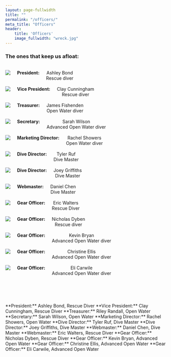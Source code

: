```yaml
---
layout: page-fullwidth
title: ""
permalink: "/officers/"
meta_title: "Officers"
header:
    title: 'Officers'
    image_fullwidth: "wreck.jpg" 
---
```


### The ones that keep us afloat:  
<br>  
<div class="row">
  <div class="large-4 columns" style="text-align:center">
      <img src="../images/scvt/people/ashley_small.jpg">
      <strong>President:</strong> Ashley Bond<br>Rescue diver<br><br>
      <!--<em>"quote"</em><br><br> -->
  </div>
  <div class="large-4 columns" style="text-align:center">
      <img src="../images/scvt/people/clay_small.jpg">
      <strong>Vice President:</strong> Clay Cunningham<br>Rescue diver<br><br>
  </div>
  <div class="large-4 columns" style="text-align:center">
      <img src="../images/scvt/people/ashley_small.jpg">
      <strong>Treasurer:</strong> James Fishenden<br>Open Water diver<br><br>
  </div>
</div>

<div class="row">
  <div class="large-4 columns" style="text-align:center">
      <img src="../images/scvt/people/sarah_small.jpg">
      <strong>Secretary:</strong> Sarah Wilson<br>Advanced Open Water diver<br><br>
  </div>
  <div class="large-4 columns" style="text-align:center">
      <img src="../images/scvt/people/rachel_small.jpeg">
      <strong>Marketing Director:</strong> Rachel Showers<br>Open Water diver<br><br>
  </div>
  <div class="large-4 columns" style="text-align:center">
      <img src="../images/scvt/people/tyler_small.jpg">
      <strong>Dive Director:</strong> Tyler Ruf<br>Dive Master<br><br>
  </div>
</div>

<div class="row">
  <div class="large-4 columns" style="text-align:center">
      <img src="../images/scvt/people/joey_small.jpg">
      <strong>Dive Director:</strong> Joey Griffiths<br>Dive Master<br><br>
  </div>
  <div class="large-4 columns" style="text-align:center">
      <img src="../images/scvt/people/daniel_cropped.jpg">
      <strong>Webmaster:</strong> Daniel Chen<br>Dive Master<br><br>
  </div>
  <div class="large-4 columns" style="text-align:center">
      <img src="../images/scvt/people/ashley_small.jpg">
      <strong>Gear Officer:</strong> Eric Walters<br>Rescue Diver<br><br>
  </div>
</div>

<div class="row">
  <div class="large-4 columns" style="text-align:center">
      <img src="../images/scvt/people/ashley_small.jpg">
      <strong>Gear Officer:</strong> Nicholas Dyben<br>Rescue diver<br><br>
  </div>
  <div class="large-4 columns" style="text-align:center">
      <img src="../images/scvt/people/ashley_small.jpg">
      <strong>Gear Officer:</strong> Kevin Bryan<br>Advanced Open Water diver<br><br>
  </div>
  <div class="large-4 columns" style="text-align:center">
      <img src="../images/scvt/people/christine_small.jpg">
      <strong>Gear Officer:</strong> Christine Ellis<br>Advanced Open Water diver<br><br>
  </div>
</div>

<div class="row">
  <div class="large-4 columns" style="text-align:center">
      <img src="../images/scvt/people/little_eli.jpg">
      <strong>Gear Officer:</strong> Eli Carwile<br>Advanced Open Water diver<br><br>
  </div>
  <div class="large-4 columns" style="text-align:center">
  </div>
  <div class="large-4 columns" style="text-align:center">
  </div>
</div>

<br>
<br>
<br>
<br>
**President:** Ashley Bond, Rescue Diver  
**Vice President:** Clay Cunningham, Rescue Diver  
**Treasurer:** Riley Randall, Open Water  
**Secretary:** Sarah Wilson, Open Water  
**Marketing Director:** Rachel Showers, Open Water  
**Dive Director:** Tyler Ruf, Dive Master  
**Dive Director:** Joey Griffiths, Dive Master  
**Webmaster:** Daniel Chen, Dive Master  
**Webmaster:** Eric Walters, Rescue Diver  
**Gear Officer:** Nicholas Dyben, Rescue Diver  
**Gear Officer:** Kevin Bryan, Advanced Open Water  
**Gear Officer:** Christine Ellis, Advanced Open Water  
**Gear Officer:** Eli Carwile, Advanced Open Water  
